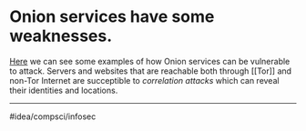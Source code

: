 # Onion services have some weaknesses.
[Here](https://en.wikipedia.org/wiki/Tor_(network)) we can see some examples of how Onion services can be vulnerable to attack. Servers and websites that are reachable both through [[Tor]] and non-Tor Internet are succeptible to *correlation attacks* which can reveal their identities and locations. 

---
#idea/compsci/infosec 